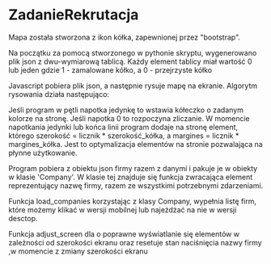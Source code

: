 # ZadanieRekrutacja
Mapa została stworzona z ikon kółka, zapewnionej przez "bootstrap". 

Na początku za pomocą stworzonego w pythonie skryptu, wygenerowano plik json z dwu-wymiarową tablicą. Każdy element tablicy miał wartość
0 lub jeden gdzie 1 - zamalowane kółko, a 0 - przejrzyste kółko

Javascript pobiera plik json, a następnie rysuje mapę na ekranie. 
Algorytm rysowania działa następująco:

Jeśli program w pętli napotka jedynkę to wstawia kółeczko o zadanym kolorze na stronę.
Jeśli napotka 0 to rozpoczyna zliczanie. W momencie napotkania jedynki lub końca linii program dodaje na stronę element,
którego szerokość = licznik * szerokość_kółka, a margines = licznik * margines_kółka. Jest to optymalizacja elementów na stronie
pozwalająca na płynne użytkowanie.




Program pobiera z obiektu json firmy razem z danymi i pakuje je w obiekty w klasie 'Company'. W klasie tej znajduje się funkcja zwracająca element
reprezentujący nazwę firmy, razem ze wszystkimi potrzebnymi zdarzeniami.

Funkcja load_companies korzystając z klasy Company, wypełnia listę firm, które możemy klikać w wersji mobilnej lub najeżdżać na nie
w wersji desctop.


Funkcja adjust_screen dla o poprawne wyświatlanie się elementów w zależności od szerokości ekranu oraz resetuje stan naciśnięcia
nazwy firmy ,w momencie z zmiany szerokości ekranu


